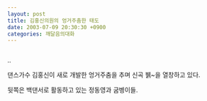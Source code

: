 ```yaml
---
layout: post
title: 김홍신의원의 엉거주춤한 태도
date: 2003-07-09 20:30:30 +0900
categories: 깨달음의대화
---
```

<img src="./assets/attach/images/198/286/001/1057750230.jpg" border="0" alt="" />  
  
..
  
댄스가수 김홍신이 새로 개발한 엉거주춤을 추며 신곡 &#48577;~을 열창하고 있다.
  
뒷쪽은 백댄서로 활동하고 있는 정동영과 굼벵이들.
